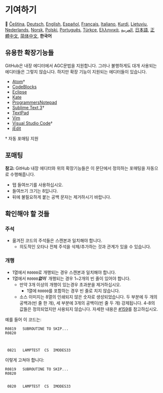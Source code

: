 # 기여하기

🎌
[Čeština][CZ],
[Deutsch][DE],
[English][EN],
[Español][ES],
[Français][FR],
[Italiano][IT],
[Kurdi][KU],
[Lietuvių][LT],
[Nederlands][NL],
[Norsk][NO],
[Polski][PL],
[Português][PT_BR],
[Türkçe][TR],
[Ελληνικά][GR],
[العربية][AR],
[日本語][JA],
[正體中文][ZH_TW],
[简体中文][ZH_CN],
**한국어**

[AR]:CONTRIBUTING.ar.md
[CZ]:CONTRIBUTING.cz.md
[DE]:CONTRIBUTING.de.md
[EN]:CONTRIBUTING.md
[ES]:CONTRIBUTING.es.md
[FR]:CONTRIBUTING.fr.md
[GR]:CONTRIBUTING.gr.md
[IT]:CONTRIBUTING.it.md
[JA]:CONTRIBUTING.ja.md
[KO_KR]:CONTRIBUTING.ko_kr.md
[KU]:CONTRIBUTING.ku.md
[LT]:CONTRIBUTING.lt.md
[NL]:CONTRIBUTING.nl.md
[NO]:CONTRIBUTING.no.md
[PL]:CONTRIBUTING.pl.md
[PT_BR]:CONTRIBUTING.pt_br.md
[TR]:CONTRIBUTING.tr.md
[ZH_CN]:CONTRIBUTING.zh_cn.md
[ZH_TW]:CONTRIBUTING.zh_tw.md

## 유용한 확장기능들

GitHub은 내장 에디터에서 AGC문법을 지원합니다. 그러나 불행하게도 대개 사용되는 에디터들은 그렇지 않습니다. 하지만 확장 기능이 지원되는 에디터들이 있습니다.

- [Atom][Atom]†
- [CodeBlocks][CodeBlocks]
- [Eclipse][Eclipse]
- [Kate][Kate]
- [ProgrammersNotepad][ProgrammersNotepad]
- [Sublime Text 3][Sublime Text]†
- [TextPad][TextPad]
- [Vim][Vim]
- [Visual Studio Code][VisualStudioCode]†
- [jEdit][jEdit]

† 자동 포매팅 지원

[Atom]:https://github.com/Alhadis/language-agc
[CodeBlocks]:https://github.com/virtualagc/virtualagc/tree/master/Contributed/SyntaxHighlight/CodeBlocks
[Eclipse]:https://github.com/virtualagc/virtualagc/tree/master/Contributed/SyntaxHighlight/Eclipse
[Kate]:https://github.com/virtualagc/virtualagc/tree/master/Contributed/SyntaxHighlight/Kate
[ProgrammersNotepad]:https://github.com/virtualagc/virtualagc/tree/master/Contributed/SyntaxHighlight/ProgrammersNotepad
[Sublime Text]:https://github.com/jimlawton/AGC-Assembly
[TextPad]:https://github.com/virtualagc/virtualagc/tree/master/Contributed/SyntaxHighlight/TextPad
[Vim]:https://github.com/wsdjeg/vim-assembly
[VisualStudioCode]:https://github.com/wopian/agc-assembly
[jEdit]:https://github.com/virtualagc/virtualagc/tree/master/Contributed/SyntaxHighlight/jEdit

## 포매팅

**참고:** GitHub 내장 에디터와 위의 확장기능들은 이 문단에서 정의하는 포매팅을 자동으로 수행해줍니다.

- 탭 들여쓰기를 사용하십시오.
- 들여쓰기 크기는 8입니다.
- 뒤에 불필요하게 붙는 공백 문자는 제거하시기 바랍니다.

## 확인해야 할 것들

### 주석

- 옮겨진 코드의 주석들은 스캔본과 일치해야 합니다.
  - 의도적인 오타나 전체 주석을 삭제/추가하는 것과 관계가 있을 수 있습니다.

### 개행

- 1열에서 `R0000`로 개행되는 경우 스캔본과 일치해야 합니다.
- 1열에서 `R0000`*__없이__*  개행되는 경우 1~2개의 빈 줄이 있어야 합니다.
  - 만약 3개 이상의 개행이 있는경우 초과분을 제거하십시오.
    - 1열에 `R0000`를 포함하는 경우 빈 줄로 치지 않습니다.
  - 소스 이미지는 8열의 인쇄되지 않은 숫자로 생성되었습니다.
  두 부분에 두 개의 공백과(빈 줄 한 개), 세 부분에 3개의 공백이(빈 줄 두 개) 강제됩니다.
  4-8의 값들은 정의되었지만 사용되지 않습니다. 자세한 내용은 [#159][7]를 참고하십시오.

예를 들어 이 코드는:

```plain
R0819   SUBROUTINE TO SKIP...
R0820



 0821   LAMPTEST  CS  IMODES33
```

이렇게 고쳐야 합니다:

```plain
R0819   SUBROUTINE TO SKIP...
R0820


 0820   LAMPTEST  CS  IMODES33
```

[0]:https://github.com/chrislgarry/Apollo-11/pull/new/master
[1]:http://www.ibiblio.org/apollo/ScansForConversion/Luminary099/
[2]:http://www.ibiblio.org/apollo/ScansForConversion/Comanche055/
[6]:https://github.com/wopian/agc-assembly#user-settings
[7]:https://github.com/chrislgarry/Apollo-11/issues/159
